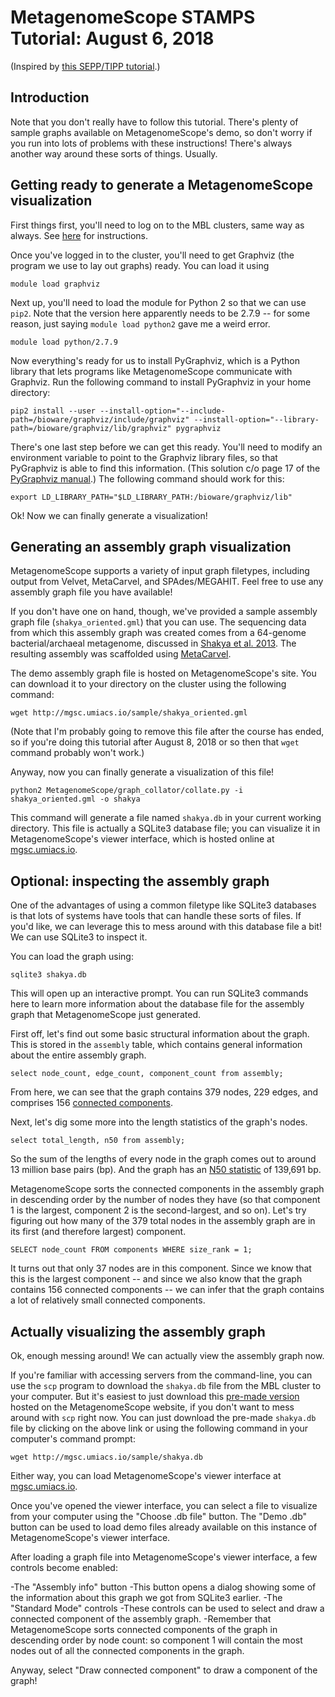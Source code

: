 # MetagenomeScope STAMPS Tutorial: August 6, 2018

(Inspired by [this SEPP/TIPP tutorial](https://github.com/MGNute/stamps-tutorial/blob/master/tutorial.md).)

## Introduction
Note that you don't really have to follow this tutorial. There's plenty of
sample graphs available on MetagenomeScope's demo, so don't worry if you run
into lots of problems with these instructions! There's always another way
around these sorts of things. Usually.

## Getting ready to generate a MetagenomeScope visualization
First things first, you'll need to log on to the MBL clusters, same way as
always. See [here](https://github.com/mblstamps/stamps2018/wiki/Installation#connecting-to-the-mbl-servers) for instructions.

Once you've logged in to the cluster, you'll need to get Graphviz (the program we use to lay out graphs) ready. You can load it using

```module load graphviz```

Next up, you'll need to load the module for Python 2 so that we can use `pip2`.
Note that the version here apparently needs to be 2.7.9 -- for some reason,
just saying `module load python2` gave me a weird error.

```module load python/2.7.9```

Now everything's ready for us to install PyGraphviz, which is a Python library
that lets programs like MetagenomeScope communicate with Graphviz.
Run the following command to install PyGraphviz in your home directory:

```pip2 install --user --install-option="--include-path=/bioware/graphviz/include/graphviz" --install-option="--library-path=/bioware/graphviz/lib/graphviz" pygraphviz```

There's one last step before we can get this ready. You'll need to modify an
environment variable to point to the Graphviz library files, so that
PyGraphviz is able to find this information. (This solution c/o page 17 of the
[PyGraphviz manual](http://pygraphviz.github.io/documentation/latest/pygraphviz.pdf).)
The following command should work for this:

```export LD_LIBRARY_PATH="$LD_LIBRARY_PATH:/bioware/graphviz/lib"```

Ok! Now we can finally generate a visualization!

## Generating an assembly graph visualization

MetagenomeScope supports a variety of input graph filetypes, including
output from Velvet, MetaCarvel, and SPAdes/MEGAHIT. Feel free to use any
assembly graph file you have available!

If you don't have one on hand, though,
we've provided a sample assembly graph file (`shakya_oriented.gml`) that you
can use. The sequencing data from which this assembly graph was created comes from a 64-genome bacterial/archaeal metagenome, discussed in [Shakya et al. 2013](https://www.ncbi.nlm.nih.gov/pubmed/23387867). The resulting assembly was scaffolded using [MetaCarvel](https://github.com/marbl/MetaCarvel).

The demo assembly graph file is hosted on MetagenomeScope's site. You can
download it to your directory on the cluster using the following command:

```wget http://mgsc.umiacs.io/sample/shakya_oriented.gml```

(Note that I'm probably going to remove this file after the course has ended,
so if you're doing this tutorial after August 8, 2018 or so then that `wget`
command probably won't work.)

Anyway, now you can finally generate a visualization of this file!

```python2 MetagenomeScope/graph_collator/collate.py -i shakya_oriented.gml -o shakya```

This command will generate a file named `shakya.db` in your current working
directory. This file is actually a SQLite3 database file; you can visualize it
in MetagenomeScope's viewer interface, which is hosted online at
[mgsc.umiacs.io](https://mgsc.umiacs.io/).

## Optional: inspecting the assembly graph

One of the advantages of using a common filetype like SQLite3 databases is that
lots of systems have tools that can handle these sorts of files.
If you'd like, we can leverage this to mess around with this database file a bit! We can use SQLite3 to inspect it.

You can load the graph using:

```sqlite3 shakya.db```

This will open up an interactive prompt. You can run SQLite3 commands here to
learn more information about the database file for the assembly graph
that MetagenomeScope just generated.

First off, let's find out some basic structural information about the graph.
This is stored in the `assembly` table, which contains general information
about the entire assembly graph.

```.headers on
select node_count, edge_count, component_count from assembly;
```

From here, we can see that the graph contains 379 nodes, 229 edges, and
comprises 156 [connected components](https://en.wikipedia.org/wiki/Connected_component_(graph_theory)).

Next, let's dig some more into the length statistics of the graph's nodes.

```select total_length, n50 from assembly;```

So the sum of the lengths of every node in the graph comes out to around 13
million base pairs (bp). And the graph has an [N50 statistic](https://en.wikipedia.org/wiki/N50,_L50,_and_related_statistics#N50) of 139,691 bp.

MetagenomeScope sorts the connected components in the assembly graph in
descending order by the number of nodes they have (so that component 1 is the
largest, component 2 is the second-largest, and so on).
Let's try figuring out how many of the 379 total nodes in the assembly graph are in
its first (and therefore largest) component.

```SELECT node_count FROM components WHERE size_rank = 1;```

It turns out that only 37 nodes are in this component. Since we know that this
is the largest component -- and since we also know that the graph contains 156
connected components -- we can infer that the graph contains a lot of
relatively small connected components.

## Actually visualizing the assembly graph

Ok, enough messing around! We can actually view the assembly graph now.

If you're familiar with accessing servers from the command-line, you can use
the `scp` program to download the `shakya.db` file from the MBL cluster to your
computer.
But it's easiest to just download this
[pre-made version](http://mgsc.umiacs.io/sample/shakya.db) hosted on the
MetagenomeScope website, if you don't want to mess around with `scp` right now.
You can just download the pre-made `shakya.db` file by clicking on the above
link or using the following command in your computer's command prompt:

```wget http://mgsc.umiacs.io/sample/shakya.db```

Either way, you can load MetagenomeScope's viewer interface at [mgsc.umiacs.io](https://mgsc.umiacs.io/).

Once you've opened the viewer interface, you can select a file to visualize
from your computer using the "Choose .db file" button. The "Demo .db" button
can be used to load demo files already available on this instance of
MetagenomeScope's viewer interface.

After loading a graph file into MetagenomeScope's viewer interface, a few controls become enabled:

-The "Assembly info" button
    -This button opens a dialog showing some of the information about this
    graph we got from SQLite3 earlier.
-The "Standard Mode" controls
    -These controls can be used to select and draw a connected component of the
    assembly graph.
    -Remember that MetagenomeScope sorts connected components of the graph in
    descending order by node count: so component 1 will contain the most nodes out
    of all the connected components in the graph. 

Anyway, select "Draw connected component" to draw a component of the graph!
